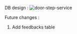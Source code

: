 DB design : 
![door-step-service](https://github.com/Ajay-Balamurugan/door-step-service/assets/121103098/0c99bf4a-c336-4555-9433-fd07a6968891)

Future changes : 

1. Add feedbacks table
